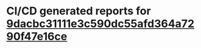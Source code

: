 # CI/CD generated reports for [9dacbc31111e3c590dc55afd364a7290f47e16ce](https://github.com/hydephp/develop/commit/9dacbc31111e3c590dc55afd364a7290f47e16ce)
